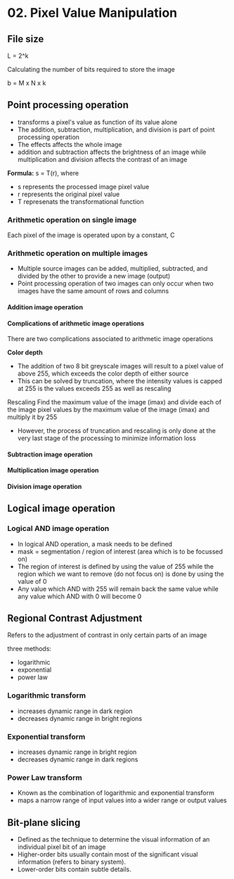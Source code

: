 # 02. Pixel Value Manipulation

## File size
L = 2^k

Calculating the number of bits required to store the image

b = M x N x k

## Point processing operation
- transforms a pixel's value as function of its value alone
- The addition, subtraction, multiplication, and division is part of point processing operation
- The effects affects the whole image
- addition and subtraction affects the brightness of an image while multiplication and division affects the contrast of an image

**Formula:**
s = T(r), where

- s represents the processed image pixel value
- r represents the original pixel value
- T represenats the transformational function

### Arithmetic operation on single image
Each pixel of the image is operated upon by a constant, C

### Arithmetic operation on multiple images
- Multiple source images can be added, multiplied, subtracted, and divided by the other to provide a new image (output)
- Point processing operation of two images can only occur when two images have the same amount of rows and columns

#### Addition image operation

#### Complications of arithmetic image operations
There are two complications associated to arithmetic image operations

**Color depth**
- The addition of two 8 bit greyscale images will result to a pixel value of above 255, which exceeds the color depth of either source
- This can be solved by truncation, where the intensity values is capped at 255 is the values exceeds 255 as well as rescaling

Rescaling
Find the maximum value of the image (imax) and divide each of the image pixel values by the maximum value of the image (imax) and multiply it by 255

- However, the process of truncation and rescaling is only done at the very last stage of the processing to minimize information loss

#### Subtraction image operation

#### Multiplication image operation

#### Division image operation

## Logical image operation

### Logical AND image operation
- In logical AND operation, a mask needs to be defined
- mask = segmentation / region of interest (area which is to be focussed on)
- The region of interest is defined by using the value of 255 while the region which we want to remove (do not focus on) is done by using the value of 0
- Any value which AND with 255 will remain back the same value while any value which AND with 0 will become 0

## Regional Contrast Adjustment
Refers to the adjustment of contrast in only certain parts of an image

three methods:
- logarithmic
- exponential
- power law

### Logarithmic transform
- increases dynamic range in dark region
- decreases dynamic range in bright regions

### Exponential transform
- increases dynamic range in bright region
- decreases dynamic range in dark regions

### Power Law transform
- Known as the combination of logarithmic and exponential transform
- maps a narrow range of input values into a wider range or output values

##  Bit-plane slicing
- Defined as the technique to determine the visual information of an individual pixel bit of an image
- Higher-order bits usually contain most of the significant visual information (refers to binary system).
- Lower-order bits contain subtle details.


